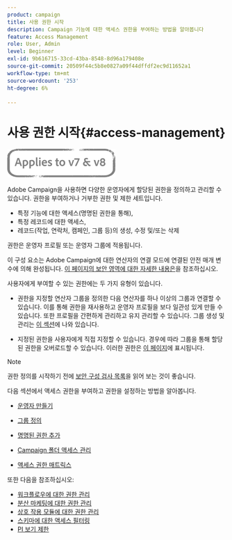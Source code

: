 ```yaml
---
product: campaign
title: 사용 권한 시작
description: Campaign 기능에 대한 액세스 권한을 부여하는 방법을 알아봅니다
feature: Access Management
role: User, Admin
level: Beginner
exl-id: 9b616715-33cd-43ba-8548-8d96a179408e
source-git-commit: 20509f44c5b8e0827a09f44dffdf2ec9d11652a1
workflow-type: tm+mt
source-wordcount: '253'
ht-degree: 6%

---
```


# 사용 권한 시작{#access-management}

![](../../assets/common.svg)

Adobe Campaign을 사용하면 다양한 운영자에게 할당된 권한을 정의하고 관리할 수 있습니다. 권한을 부여하거나 거부한 권한 및 제한 세트입니다.

* 특정 기능에 대한 액세스(명명된 권한을 통해),
* 특정 레코드에 대한 액세스,
* 레코드(작업, 연락처, 캠페인, 그룹 등)의 생성, 수정 및/또는 삭제

권한은 운영자 프로필 또는 운영자 그룹에 적용됩니다.

이 구성 요소는 Adobe Campaign에 대한 연산자의 연결 모드에 연결된 안전 매개 변수에 의해 완성됩니다. [이 페이지의 보안 영역에 대한 자세한 내용은](../../installation/using/security-zones.md)을 참조하십시오.

사용자에게 부여할 수 있는 권한에는 두 가지 유형이 있습니다.

* 권한을 지정할 연산자 그룹을 정의한 다음 연산자를 하나 이상의 그룹과 연결할 수 있습니다. 이를 통해 권한을 재사용하고 운영자 프로필을 보다 일관성 있게 만들 수 있습니다. 또한 프로필을 간편하게 관리하고 유지 관리할 수 있습니다. 그룹 생성 및 관리는 [이 섹션](access-management-groups.md)에 나와 있습니다.

* 지정된 권한을 사용자에게 직접 지정할 수 있습니다. 경우에 따라 그룹을 통해 할당된 권한을 오버로드할 수 있습니다. 이러한 권한은 [이 페이지](access-management-named-rights.md)에 표시됩니다.

>[!NOTE]
>
>권한 정의를 시작하기 전에 [보안 구성 검사 목록](https://helpx.adobe.com/kr/campaign/kb/acc-security.html)을 읽어 보는 것이 좋습니다.

다음 섹션에서 액세스 권한을 부여하고 권한을 설정하는 방법을 알아봅니다.

* [운영자 만들기](access-management-operators.md)

* [그룹 정의](access-management-groups.md)

* [명명된 권한 추가](access-management-named-rights.md)

* [Campaign 폴더 액세스 관리](access-management-folders.md)

* [액세스 권한 매트릭스](access-management-named-rights.md#access-rights-matrix)


또한 다음을 참조하십시오:

* [워크플로우에 대한 권한 관리](../../workflow/using/managing-rights.md)
* [분산 마케팅에 대한 권한 관리](../../distributed/using/about-distributed-marketing.md#operators-and-entities)
* [상호 작용 모듈에 대한 권한 관리](../../interaction/using/operator-profiles.md)
* [스키마에 대한 액세스 필터링](../../configuration/using/filtering-schemas.md)
* [PI 보기 제한](../../configuration/using/restricting-pii-view.md)
